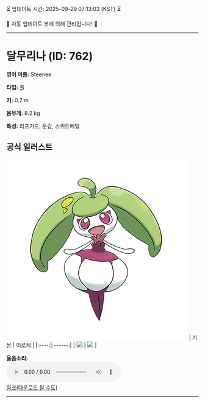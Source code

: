 
⏳ 업데이트 시간: 2025-09-29 07:13:03 (KST) ⏳

🤖 자동 업데이트 봇에 의해 관리됩니다! 🤖

---

# 달무리나 (ID: 762)
**영어 이름:** Steenee

**타입:** 풀

**키:** 0.7 m

**몸무게:** 8.2 kg

**특성:** 리프가드, 둔감, 스위트베일

## 공식 일러스트
![](https://raw.githubusercontent.com/PokeAPI/sprites/master/sprites/pokemon/other/official-artwork/762.png)
| 기본 | 이로치 |
|:----:|:------:|
| <img src="http://play.pokemonshowdown.com/sprites/ani/steenee.gif" width="200"> | <img src="http://play.pokemonshowdown.com/sprites/ani-shiny/steenee.gif" width="200"> |

**울음소리:**<br><audio controls src="https://raw.githubusercontent.com/PokeAPI/cries/main/cries/pokemon/latest/762.ogg"></audio><br> [링크(다운로드 될 수도)](https://raw.githubusercontent.com/PokeAPI/cries/main/cries/pokemon/latest/762.ogg)


---
